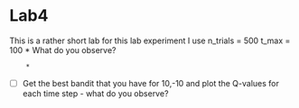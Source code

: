 # Lab4



This is a rather short lab
for this lab experiment I use 
n_trials = 500
t_max = 100
		* What do you observe? 
		
		*
- [ ] Get the best bandit that you have for 10,-10 and plot the Q-values for each time step - what do you observe? 

